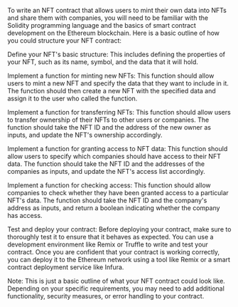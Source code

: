 To write an NFT contract that allows users to mint their own data into NFTs and share them with companies, you will need to be familiar with the Solidity programming language and the basics of smart contract development on the Ethereum blockchain. Here is a basic outline of how you could structure your NFT contract:

Define your NFT's basic structure: This includes defining the properties of your NFT, such as its name, symbol, and the data that it will hold.

Implement a function for minting new NFTs: This function should allow users to mint a new NFT and specify the data that they want to include in it. The function should then create a new NFT with the specified data and assign it to the user who called the function.

Implement a function for transferring NFTs: This function should allow users to transfer ownership of their NFTs to other users or companies. The function should take the NFT ID and the address of the new owner as inputs, and update the NFT's ownership accordingly.

Implement a function for granting access to NFT data: This function should allow users to specify which companies should have access to their NFT data. The function should take the NFT ID and the addresses of the companies as inputs, and update the NFT's access list accordingly.

Implement a function for checking access: This function should allow companies to check whether they have been granted access to a particular NFT's data. The function should take the NFT ID and the company's address as inputs, and return a boolean indicating whether the company has access.

Test and deploy your contract: Before deploying your contract, make sure to thoroughly test it to ensure that it behaves as expected. You can use a development environment like Remix or Truffle to write and test your contract. Once you are confident that your contract is working correctly, you can deploy it to the Ethereum network using a tool like Remix or a smart contract deployment service like Infura.

Note: This is just a basic outline of what your NFT contract could look like. Depending on your specific requirements, you may need to add additional functionality, security measures, or error handling to your contract.




